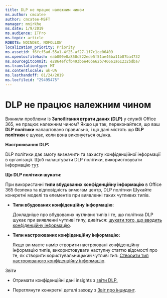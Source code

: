 ```yaml
---
title: DLP не працює належним чином
ms.author: cmcatee
author: cmcatee-MSFT
manager: mnirkhe
ms.date: 1/9/2019
ms.audience: ITPro
ms.topic: article
ROBOTS: NOINDEX, NOFOLLOW
localization_priority: Priority
ms.assetid: f6fcf5ad-55a1-4f25-af27-1f7c1ce06409
ms.openlocfilehash: eab000e0a850c522ede5f51ae46ba11b87ba4732
ms.sourcegitcommit: e2864efcfb493b6e46b662b746661a61232bdba7
ms.translationtype: MT
ms.contentlocale: uk-UA
ms.lasthandoff: 01/24/2019
ms.locfileid: "29495475"
---
```

# <a name="dlp-not-working-as-expected"></a>DLP не працює належним чином

Виникли проблеми із **Запобігання втрати даних (DLP)** у службі Office 365, не працює належним чином? Якщо це так, переконайтеся, що ваш **DLP політики** налаштовано правильно, і що дані містять що **DLP політики** є шукає, коли вона виконується оцінка. 
  
 **Настроювання DLP:**
  
DLP політики дає змогу визначити та захисту конфіденційної інформації в організації. Щоб налаштувати DLP політики, використовувати інформацію [тут](https://docs.microsoft.com/en-us/office365/securitycompliance/prevent-data-loss#set-up-dlp).
  
 **Що DLP політики шукати:**
  
При використанні **типи вбудованих конфіденційну інформацію** в Office 365 безпека та відповідність вимогам центр, DLP політики Шукайте конкретні моделі та елементів при виявленні таких чутливих типів. 
  
- **Типи вбудованих конфіденційну інформацію:**
    
    Докладніше про вбудованих чутливих типів і те, що політика DLP шукає при виявленні чутливі типу, дивіться: [шукати того, що вводить конфіденційну інформацію](https://docs.microsoft.com/en-us/office365/securitycompliance/what-the-sensitive-information-types-look-for).
    
- **Типи настроюваних конфіденційну інформацію:**
    
    Якщо ви маєте намір створити настроювані конфіденційну інформацію типів, використовувати наступну статтю відомості про те, як створити користувальницький чутливі тип: [Створити тип настроюваного конфіденційну інформацію](https://docs.microsoft.com/en-us/office365/securitycompliance/create-a-custom-sensitive-information-type).
    
 Звіти
  
- Отримати конфіденційні дані insights з [звіти DLP.](https://docs.microsoft.com/en-us/office365/securitycompliance/data-loss-prevention-policies#dlp-reports)
    
- Переглянути конкретні деталі заходу з [Звіт про інцидент](https://docs.microsoft.com/en-us/office365/securitycompliance/data-loss-prevention-policies#incident-reports).
    

